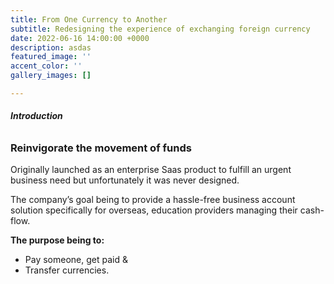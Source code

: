 ```yaml
---
title: From One Currency to Another
subtitle: Redesigning the experience of exchanging foreign currency
date: 2022-06-16 14:00:00 +0000
description: asdas
featured_image: ''
accent_color: ''
gallery_images: []

---
```

###### **Introduction**

### Reinvigorate the movement of funds

Originally launched as an enterprise Saas product to fulfill an urgent business need but unfortunately it was never designed.

The company’s goal being to provide a hassle-free business account solution specifically for overseas, education providers managing their cash-flow.

**The purpose being to:**

* Pay someone, get paid &
* Transfer currencies.